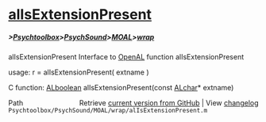 # [alIsExtensionPresent](alIsExtensionPresent)
##### >[Psychtoolbox](Psychtoolbox)>[PsychSound](PsychSound)>[MOAL](MOAL)>[wrap](wrap)

alIsExtensionPresent  Interface to [OpenAL](OpenAL) function alIsExtensionPresent  
  
usage:  r = alIsExtensionPresent( extname )  
  
C function:  [ALboolean](ALboolean) alIsExtensionPresent(const [ALchar](ALchar)\* extname)  




<div class="code_header" style="text-align:right;">
  <span style="float:left;">Path&nbsp;&nbsp;</span> <span class="counter">Retrieve <a href=
  "https://raw.github.com/Psychtoolbox-3/Psychtoolbox-3/beta/Psychtoolbox/PsychSound/MOAL/wrap/alIsExtensionPresent.m">current version from GitHub</a> | View <a href=
  "https://github.com/Psychtoolbox-3/Psychtoolbox-3/commits/beta/Psychtoolbox/PsychSound/MOAL/wrap/alIsExtensionPresent.m">changelog</a></span>
</div>
<div class="code">
  <code>Psychtoolbox/PsychSound/MOAL/wrap/alIsExtensionPresent.m</code>
</div>

